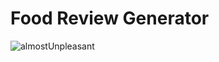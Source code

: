 ﻿# Food Review Generator
![almostUnpleasant](https://user-images.githubusercontent.com/72079744/135722551-27a28dc3-bed1-4a69-b3f6-ca1bd5f401f6.png)
